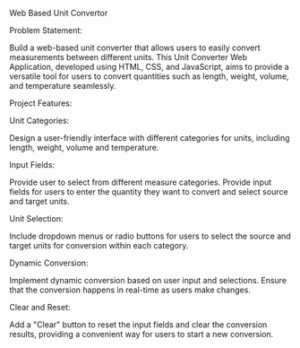 Web Based Unit Convertor

Problem Statement:

Build a web-based unit converter that allows users to easily convert measurements between different units. This Unit Converter Web Application, developed using HTML, CSS, and JavaScript, aims to provide a versatile tool for users to convert quantities such as length, weight, volume, and temperature seamlessly.

Project Features:

Unit Categories:

Design a user-friendly interface with different categories for units, including length, weight, volume and temperature.

Input Fields:

Provide user to select from different measure categories. Provide input fields for users to enter the quantity they want to convert and select source and target units.

Unit Selection:

Include dropdown menus or radio buttons for users to select the source and target units for conversion within each category.

Dynamic Conversion:

Implement dynamic conversion based on user input and selections. Ensure that the conversion happens in real-time as users make changes.

Clear and Reset:

Add a "Clear" button to reset the input fields and clear the conversion results, providing a convenient way for users to start a new conversion.
